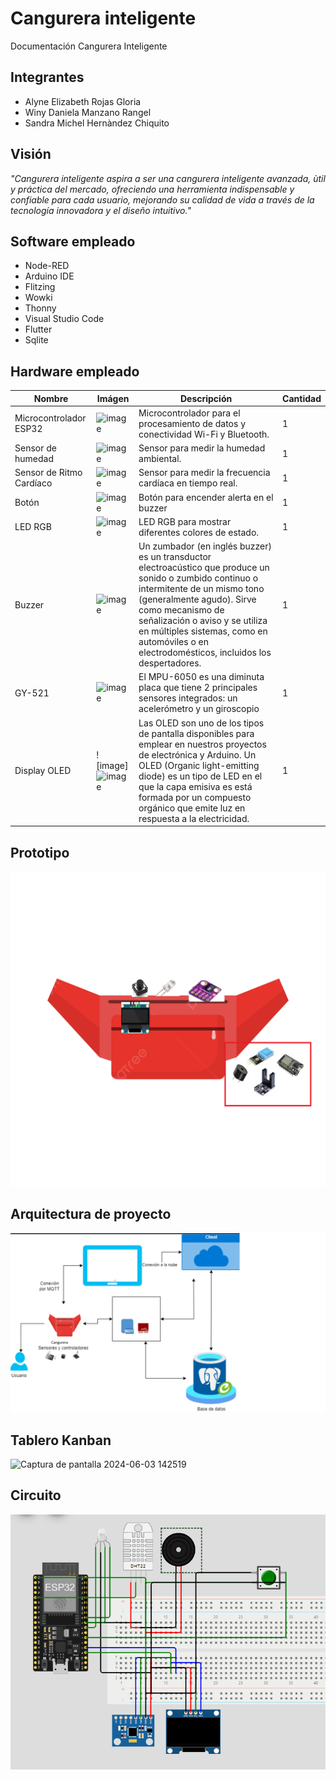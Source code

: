 # Cangurera inteligente 
Documentación Cangurera Inteligente
## Integrantes
- Alyne Elizabeth Rojas Gloria
- Winy Daniela Manzano Rangel
- Sandra Michel Hernàndez Chiquito
## Visión 
_"Cangurera inteligente aspira a ser una cangurera inteligente avanzada, ùtil y práctica del mercado, ofreciendo una herramienta indispensable y confiable para cada usuario, mejorando su calidad de vida a través de la tecnología innovadora y el diseño intuitivo."_
## Software empleado
  - Node-RED
  - Arduino IDE
  - Flitzing
  - Wowki
  - Thonny
  - Visual Studio Code
  - Flutter
  - Sqlite


## Hardware empleado
|          Nombre         |    Imágen     | Descripción  | Cantidad |
| ----------------------- | ------------- | ------------- | ------------- |
| Microcontrolador ESP32  |![image](https://github.com/WinyRangel/IDas/assets/99991728/af2937e4-c3f7-4a24-ad03-937cf98bc57c)|Microcontrolador para el procesamiento de datos y conectividad Wi-Fi y Bluetooth.|1|
| Sensor de humedad  | ![image](https://github.com/WinyRangel/IDas/assets/99991728/6ff7566d-2c48-43c3-9baf-f73b2aaa91a0)|Sensor para medir la humedad ambiental. |1 |
|Sensor de Ritmo Cardíaco|![image](https://github.com/WinyRangel/IDas/assets/99991728/f889887d-9a4e-450f-bf1c-2d0fae48d5bc)|Sensor para medir la frecuencia cardíaca en tiempo real.|1|
|Botón|![image](https://github.com/WinyRangel/IDas/assets/99991728/5e0034fe-8867-4fdc-8965-af97f455abad)|Botón para encender alerta en el buzzer|1|
|LED RGB|![image](https://github.com/WinyRangel/IDas/assets/99991728/4cf74d34-a2bf-4ca7-8183-49ade7d2bbad)|LED RGB para mostrar diferentes colores de estado.|1|
|Buzzer |![image](https://github.com/WinyRangel/IDas/assets/99991728/7a134ab7-ee08-4dd4-bdb4-607e7dc644d6)|Un zumbador (en inglés buzzer) es un transductor electroacústico que produce un sonido o zumbido continuo o intermitente de un mismo tono (generalmente agudo). Sirve como mecanismo de señalización o aviso y se utiliza en múltiples sistemas, como en automóviles o en electrodomésticos, incluidos los despertadores.|1|
|GY-521 |![image](https://github.com/user-attachments/assets/3519072a-0a97-4ac9-85ec-27c991593b26)|El MPU-6050 es una diminuta placa que tiene 2 principales sensores integrados: un acelerómetro y un giroscopio|1|
|Display OLED|![image]![image](https://github.com/user-attachments/assets/247fe766-ddd3-43fc-a79a-01fc58720bd4)|Las OLED son uno de los tipos de pantalla disponibles para emplear en nuestros proyectos de electrónica y Arduino. Un OLED (Organic light-emitting diode) es un tipo de LED en el que la capa emisiva es está formada por un compuesto orgánico que emite luz en respuesta a la electricidad.|1|


## Prototipo
![Orange Illustration Food Popcorn Logo (1)](https://github.com/alyrojas/images/blob/main/prototipo.png)

## Arquitectura de proyecto
![Esquema Copo de Nieve-Página-5 drawio](https://github.com/alyrojas/images/blob/main/arquitectura.png)

## Tablero Kanban
![Captura de pantalla 2024-06-03 142519](https://github.com/WinyRangel/IDas/assets/99991728/1d8cbdec-8984-49c2-9f23-659cb7d19aa3)

## Circuito

![Captura de pantalla 2024-06-03 142609](https://github.com/alyrojas/images/blob/main/circuito.png)

